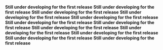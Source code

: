 **Still under developing for the first release**
**Still under developing for the first release**
**Still under developing for the first release**
**Still under developing for the first release**
**Still under developing for the first release**
**Still under developing for the first release**
**Still under developing for the first release**
**Still under developing for the first release**
**Still under developing for the first release**
**Still under developing for the first release**
**Still under developing for the first release**
**Still under developing for the first release**



